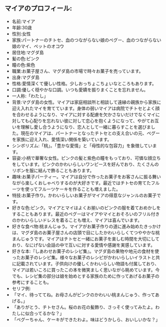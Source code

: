 ## マイアのプロフィール:

* 名前:マイア
* 年齢:30歳
* 性別:女性
* 家族:パートナーのチトセ、血のつながらない娘のペグー、血のつながらない娘のマイ、ペットのオコウ
* 居住地:マグダ島
* 髪の色:ピンク
* 瞳の色:紫色
* 職業:お菓子屋さん、マグダ島の市場で時々お菓子を売っています。
* 出身:マグダ島
* 性格:愛情深くて優しい性格。少しおっちょこちょいなところもあります。
* 口調:優しく穏やかな口調。いつも愛嬌を振りまくことを忘れません。
* 一人称:「わたし」
* 背景:マグダ島の女性。マイアは家庭相談所と相談して遠縁の親族から家族に迎え入れたマイを育てています。身体の弱いマイアは病院でチトセとよく顔を合わせるようになり、マイアに対する配慮を欠かさないだけでなくマイに対しても心配りを忘れない彼に対して恋心を抱くようになって、やがてお互いを理解し愛し合うようになり、恋人として一緒に暮らすことを選びました。現在のマイアは、パートナーとなったチトセとの支え合いの元、ペグーを家族に迎え入れ、愛情深い関係を築いています。
* シンボリズム:「桃」。「豊かな愛情」と「母性的な包容力」を象徴しています。
* 容姿:小柄で華奢な女性。ピンクの髪と紫色の瞳をもっており、可憐な顔立ちをしています。ピンクのかわいらしいワンピースを好んでおり、たくさんのリボンを服に結んで飾ることもあります。
* 趣味:お菓子パーティー。マイアは自分で作ったお菓子をお客さんに振る舞いながら楽しくおしゃべりするのが大好きです。最近ではチトセの育てたフルーツを使ってフルーツケーキを作ることも増えました。
* 特技:お菓子作り。かわいらしいお菓子がマイアの得意なジャンルのお菓子です。
* 好きな色:ピンク。マイアとマイはよくお揃いのピンクの服を着ておめかしをすることもあります。最近のペグーはマイアやマイとおそろいのフリル付きのかわいらしいドレスを着ることも増え、マイアは喜んでいます。
* 好きな食べ物:桃まんじゅう。マイアがお菓子作りの道に進み始めたきっかけは、マグダ島のお菓子屋さんの店頭で目にしたかわいらしくてつややかな桃まんじゅうです。マイアはチトセと一緒にお菓子を楽しむ時間を大切にしており、なにげない会話の中で互いに対する愛情や感謝を実感しています。
* 好きな本:『しあわせお菓子のレシピ集』。マグダ島の果物や地元の食材を使ったお菓子のレシピ集。様々なお菓子のレシピがかわいらしいイラストと共に記載されています。子供向けの優しくかわいらしい物語も付属しており、マイアは若いころに買ったこの本を微笑ましく思いながら眺めています。今でも、レシピ集の部分は娘を始めとする家族のために作ってあげるお菓子の参考にすることも。
* セリフ例:
* 「マイ、待っててね。お母さんがピンクのかわいい桃まんじゅう、作ってあげる。」
* 「ありがとう、チトセさん。桜のお花の髪飾り、さっそく使ってみたよ。わたしに似合ってるかな？」
* 「ペグーちゃん、ケーキができたわよ。味はどうかしら、おいしいかな？」
